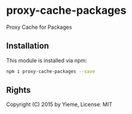 # proxy-cache-packages

Proxy Cache for Packages

## Installation

This module is installed via npm:

```sh
npm i proxy-cache-packages --save
```

## Rights

Copyright (C) 2015 by Yieme, License: MIT
